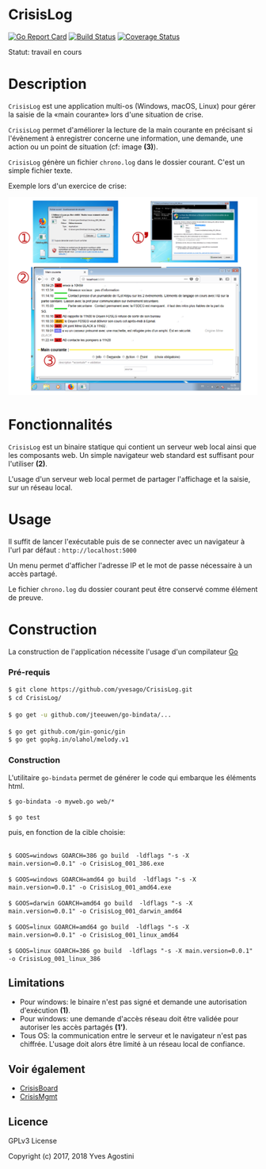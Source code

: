 CrisisLog
=============


[![Go Report Card](https://goreportcard.com/badge/github.com/yvesago/CrisisLog)](https://goreportcard.com/report/github.com/yvesago/CrisisLog)
[![Build Status](https://travis-ci.org/yvesago/CrisisLog.svg?branch=master)](https://travis-ci.org/yvesago/CrisisLog)
[![Coverage Status](https://coveralls.io/repos/github/yvesago/CrisisLog/badge.svg?branch=master)](https://coveralls.io/github/yvesago/CrisisLog)


Statut: travail en cours


# Description

``CrisisLog`` est une application multi-os (Windows, macOS, Linux) pour gérer la saisie de la «main courante» lors d'une situation de crise.

``CrisisLog`` permet d'améliorer la lecture de la main courante en précisant si l'évènement à enregistrer concerne une information, une demande, une action ou un point de situation (cf: image **(3)**).


``CrisisLog`` génère un fichier ``chrono.log`` dans le dossier courant. C'est un simple fichier texte.


Exemple lors d'un exercice de crise:

![MainCourante](img/MainCourante.png)



# Fonctionnalités

``CrisisLog`` est un binaire statique qui contient un serveur web local ainsi que les composants web. Un simple navigateur web standard est suffisant pour l'utiliser **(2)**.

L'usage d'un serveur web local permet de partager l'affichage et la saisie, sur un réseau local.


# Usage

Il suffit de lancer l'exécutable puis de se connecter avec un navigateur à l'url par défaut : ``http://localhost:5000``

Un menu permet d'afficher l'adresse IP et le mot de passe nécessaire à un accès partagé.

Le fichier ``chrono.log`` du dossier courant peut être conservé comme élément de preuve.


# Construction

La construction de l'application nécessite l'usage d'un compilateur [Go](https://golang.org/)

### Pré-requis


```bash
$ git clone https://github.com/yvesago/CrisisLog.git
$ cd CrisisLog/

$ go get -u github.com/jteeuwen/go-bindata/...

$ go get github.com/gin-gonic/gin
$ go get gopkg.in/olahol/melody.v1

```


### Construction

L'utilitaire ``go-bindata`` permet de générer le code qui embarque les éléments html.
```
$ go-bindata -o myweb.go web/*

$ go test

```

puis, en fonction de la cible choisie:

```

$ GOOS=windows GOARCH=386 go build  -ldflags "-s -X main.version=0.0.1" -o CrisisLog_001_386.exe

$ GOOS=windows GOARCH=amd64 go build  -ldflags "-s -X main.version=0.0.1" -o CrisisLog_001_amd64.exe

$ GOOS=darwin GOARCH=amd64 go build  -ldflags "-s -X main.version=0.0.1" -o CrisisLog_001_darwin_amd64

$ GOOS=linux GOARCH=amd64 go build  -ldflags "-s -X main.version=0.0.1" -o CrisisLog_001_linux_amd64

$ GOOS=linux GOARCH=386 go build  -ldflags "-s -X main.version=0.0.1" -o CrisisLog_001_linux_386

```


## Limitations

- Pour windows: le binaire n'est pas signé et demande une autorisation d'exécution **(1)**.
- Pour windows: une demande d'accès réseau doit être validée pour autoriser les accès partagés **(1')**.
- Tous OS: la communication entre le serveur et le navigateur n'est pas chiffrée. L'usage doit alors être limité à un réseau local de confiance.


## Voir également

- [CrisisBoard](https://github.com/yvesago/CrisisBoard)
- [CrisisMgmt](https://github.com/yvesago/CrisisMgmt)



## Licence

GPLv3 License

Copyright (c) 2017, 2018 Yves Agostini



